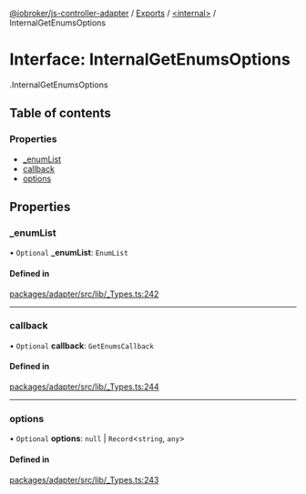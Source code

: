 [@iobroker/js-controller-adapter](../README.md) / [Exports](../modules.md) / [<internal\>](../modules/internal_.md) / InternalGetEnumsOptions

# Interface: InternalGetEnumsOptions

[<internal>](../modules/internal_.md).InternalGetEnumsOptions

## Table of contents

### Properties

- [\_enumList](internal_.InternalGetEnumsOptions.md#_enumlist)
- [callback](internal_.InternalGetEnumsOptions.md#callback)
- [options](internal_.InternalGetEnumsOptions.md#options)

## Properties

### \_enumList

• `Optional` **\_enumList**: `EnumList`

#### Defined in

[packages/adapter/src/lib/_Types.ts:242](https://github.com/ioBroker/ioBroker.js-controller/blob/cbd40230/packages/adapter/src/lib/_Types.ts#L242)

___

### callback

• `Optional` **callback**: `GetEnumsCallback`

#### Defined in

[packages/adapter/src/lib/_Types.ts:244](https://github.com/ioBroker/ioBroker.js-controller/blob/cbd40230/packages/adapter/src/lib/_Types.ts#L244)

___

### options

• `Optional` **options**: ``null`` \| `Record`<`string`, `any`\>

#### Defined in

[packages/adapter/src/lib/_Types.ts:243](https://github.com/ioBroker/ioBroker.js-controller/blob/cbd40230/packages/adapter/src/lib/_Types.ts#L243)
